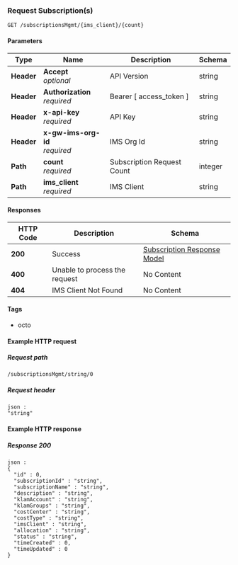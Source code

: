 
<a name="request-subscription-s"></a>
### Request Subscription(s)
```
GET /subscriptionsMgmt/{ims_client}/{count}
```


#### Parameters

|Type|Name|Description|Schema|
|---|---|---|---|
|**Header**|**Accept**  <br>*optional*|API Version|string|
|**Header**|**Authorization**  <br>*required*|Bearer [ access_token ]|string|
|**Header**|**x-api-key**  <br>*required*|API Key|string|
|**Header**|**x-gw-ims-org-id**  <br>*required*|IMS Org Id|string|
|**Path**|**count**  <br>*required*|Subscription Request Count|integer|
|**Path**|**ims_client**  <br>*required*|IMS Client|string|


#### Responses

|HTTP Code|Description|Schema|
|---|---|---|
|**200**|Success|[Subscription Response Model](../definitions/Subscription_Response_Model.md#subscription-response-model)|
|**400**|Unable to process the request|No Content|
|**404**|IMS Client Not Found|No Content|


#### Tags

* octo


#### Example HTTP request

##### Request path
```
/subscriptionsMgmt/string/0
```


##### Request header
```
json :
"string"
```


#### Example HTTP response

##### Response 200
```
json :
{
  "id" : 0,
  "subscriptionId" : "string",
  "subscriptionName" : "string",
  "description" : "string",
  "klamAccount" : "string",
  "klamGroups" : "string",
  "costCenter" : "string",
  "costType" : "string",
  "imsClient" : "string",
  "allocation" : "string",
  "status" : "string",
  "timeCreated" : 0,
  "timeUpdated" : 0
}
```



